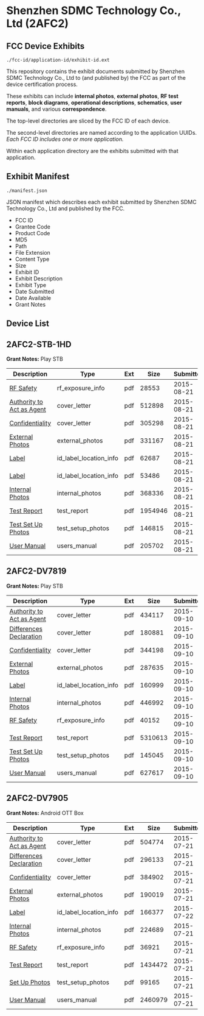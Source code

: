 # Shenzhen SDMC Technology Co., Ltd (2AFC2)
## FCC Device Exhibits

```
./fcc-id/application-id/exhibit-id.ext
```

This repository contains the exhibit documents submitted by Shenzhen SDMC Technology Co., Ltd to (and published by) the FCC as part of the device certification process.

These exhibits can include **internal photos**, **external photos**, **RF test reports**, **block diagrams**, **operational descriptions**, **schematics**, **user manuals**, and various **correspondence**.

The top-level directories are sliced by the FCC ID of each device.

The second-level directories are named according to the application UUIDs. *Each FCC ID includes one or more application.*

Within each application directory are the exhibits submitted with that application. 

## Exhibit Manifest

```
./manifest.json
```

JSON manifest which describes each exhibit submitted by Shenzhen SDMC Technology Co., Ltd and published by the FCC.

- FCC ID
- Grantee Code
- Product Code
- MD5
- Path
- File Extension
- Content Type
- Size
- Exhibit ID
- Exhibit Description
- Exhibit Type
- Date Submitted
- Date Available
- Grant Notes

## Device List
## 2AFC2-STB-1HD
**Grant Notes:** Play STB

| Description | Type | Ext | Size | Submitted | Available |
| ----------- | ---- | --- | ---- | --------- | --------- |
| [RF Safety](2AFC2-STB-1HD/f5cff452667763fa4274740a8a78bcf3/2722437.pdf) | rf_exposure_info | pdf | 28553 | 2015-08-21 | 2015-08-21 |
| [Authority to Act as Agent](2AFC2-STB-1HD/f5cff452667763fa4274740a8a78bcf3/2722427.pdf) | cover_letter | pdf | 512898 | 2015-08-21 | 2015-08-21 |
| [Confidentiality](2AFC2-STB-1HD/f5cff452667763fa4274740a8a78bcf3/2722428.pdf) | cover_letter | pdf | 305298 | 2015-08-21 | 2015-08-21 |
| [External Photos](2AFC2-STB-1HD/f5cff452667763fa4274740a8a78bcf3/2722429.pdf) | external_photos | pdf | 331167 | 2015-08-21 | 2015-08-21 |
| [Label](2AFC2-STB-1HD/f5cff452667763fa4274740a8a78bcf3/2722431.pdf) | id_label_location_info | pdf | 62687 | 2015-08-21 | 2015-08-21 |
| [Label](2AFC2-STB-1HD/f5cff452667763fa4274740a8a78bcf3/2722432.pdf) | id_label_location_info | pdf | 53486 | 2015-08-21 | 2015-08-21 |
| [Internal Photos](2AFC2-STB-1HD/f5cff452667763fa4274740a8a78bcf3/2722430.pdf) | internal_photos | pdf | 368336 | 2015-08-21 | 2015-08-21 |
| [Test Report](2AFC2-STB-1HD/f5cff452667763fa4274740a8a78bcf3/2722436.pdf) | test_report | pdf | 1954946 | 2015-08-21 | 2015-08-21 |
| [Test Set Up Photos](2AFC2-STB-1HD/f5cff452667763fa4274740a8a78bcf3/2722435.pdf) | test_setup_photos | pdf | 146815 | 2015-08-21 | 2015-08-21 |
| [User Manual](2AFC2-STB-1HD/f5cff452667763fa4274740a8a78bcf3/2722438.pdf) | users_manual | pdf | 205702 | 2015-08-21 | 2015-08-21 |
## 2AFC2-DV7819
**Grant Notes:** Play STB

| Description | Type | Ext | Size | Submitted | Available |
| ----------- | ---- | --- | ---- | --------- | --------- |
| [Authority to Act as Agent](2AFC2-DV7819/db11308aecd0f87e6d606acac65c25a8/2743099.pdf) | cover_letter | pdf | 434117 | 2015-09-10 | 2015-09-12 |
| [Differences Declaration](2AFC2-DV7819/db11308aecd0f87e6d606acac65c25a8/2743100.pdf) | cover_letter | pdf | 180881 | 2015-09-10 | 2015-09-12 |
| [Confidentiality](2AFC2-DV7819/db11308aecd0f87e6d606acac65c25a8/2743101.pdf) | cover_letter | pdf | 344198 | 2015-09-10 | 2015-09-12 |
| [External Photos](2AFC2-DV7819/db11308aecd0f87e6d606acac65c25a8/2743102.pdf) | external_photos | pdf | 287635 | 2015-09-10 | 2015-09-12 |
| [Label](2AFC2-DV7819/db11308aecd0f87e6d606acac65c25a8/2743104.pdf) | id_label_location_info | pdf | 160999 | 2015-09-10 | 2015-09-12 |
| [Internal Photos](2AFC2-DV7819/db11308aecd0f87e6d606acac65c25a8/2743103.pdf) | internal_photos | pdf | 446992 | 2015-09-10 | 2015-09-12 |
| [RF Safety](2AFC2-DV7819/db11308aecd0f87e6d606acac65c25a8/2743109.pdf) | rf_exposure_info | pdf | 40152 | 2015-09-10 | 2015-09-12 |
| [Test Report](2AFC2-DV7819/db11308aecd0f87e6d606acac65c25a8/2743108.pdf) | test_report | pdf | 5310613 | 2015-09-10 | 2015-09-12 |
| [Test Set Up Photos](2AFC2-DV7819/db11308aecd0f87e6d606acac65c25a8/2743107.pdf) | test_setup_photos | pdf | 145045 | 2015-09-10 | 2015-09-12 |
| [User Manual](2AFC2-DV7819/db11308aecd0f87e6d606acac65c25a8/2743110.pdf) | users_manual | pdf | 627617 | 2015-09-10 | 2015-09-12 |
## 2AFC2-DV7905
**Grant Notes:** Android OTT Box

| Description | Type | Ext | Size | Submitted | Available |
| ----------- | ---- | --- | ---- | --------- | --------- |
| [Authority to Act as Agent](2AFC2-DV7905/c7a848b1326a6508b984f987f07bf50a/2687040.pdf) | cover_letter | pdf | 504774 | 2015-07-21 | 2015-07-22 |
| [Differences Declaration](2AFC2-DV7905/c7a848b1326a6508b984f987f07bf50a/2687041.pdf) | cover_letter | pdf | 296133 | 2015-07-21 | 2015-07-22 |
| [Confidentiality](2AFC2-DV7905/c7a848b1326a6508b984f987f07bf50a/2687042.pdf) | cover_letter | pdf | 384902 | 2015-07-21 | 2015-07-22 |
| [External Photos](2AFC2-DV7905/c7a848b1326a6508b984f987f07bf50a/2687043.pdf) | external_photos | pdf | 190019 | 2015-07-21 | 2015-07-22 |
| [Label](2AFC2-DV7905/c7a848b1326a6508b984f987f07bf50a/2688244.pdf) | id_label_location_info | pdf | 166377 | 2015-07-22 | 2015-07-22 |
| [Internal Photos](2AFC2-DV7905/c7a848b1326a6508b984f987f07bf50a/2687044.pdf) | internal_photos | pdf | 224689 | 2015-07-21 | 2015-07-22 |
| [RF Safety](2AFC2-DV7905/c7a848b1326a6508b984f987f07bf50a/2687050.pdf) | rf_exposure_info | pdf | 36921 | 2015-07-21 | 2015-07-22 |
| [Test Report](2AFC2-DV7905/c7a848b1326a6508b984f987f07bf50a/2687049.pdf) | test_report | pdf | 1434472 | 2015-07-21 | 2015-07-22 |
| [Set Up Photos](2AFC2-DV7905/c7a848b1326a6508b984f987f07bf50a/2687048.pdf) | test_setup_photos | pdf | 99165 | 2015-07-21 | 2015-07-22 |
| [User Manual](2AFC2-DV7905/c7a848b1326a6508b984f987f07bf50a/2687051.pdf) | users_manual | pdf | 2460979 | 2015-07-21 | 2015-07-22 |
